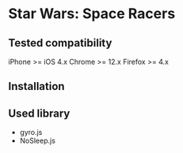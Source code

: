 # Star Wars: Space Racers

## Tested compatibility
  iPhone >= iOS 4.x
  Chrome >= 12.x
  Firefox >= 4.x

## Installation

## Used library
- gyro.js
- NoSleep.js
